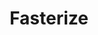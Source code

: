 ---
title: Fasterize
category: work
description: J'ai rejoint Fasterize pour participer au développement du dashboard, permettant la configuration de leur moteur d'optimisation des sites Web.
duration: Depuis 01/2022
picture: /content/experiences/fasterize.jpg
technologies: ['javascript', 'typescript','nextjs',
'reactjs', 'fastify', 'postgresql', 'docker']

index: 4
linkText: 'Découvrir Fasterize'
link: 'https://www.fasterize.com/'
---